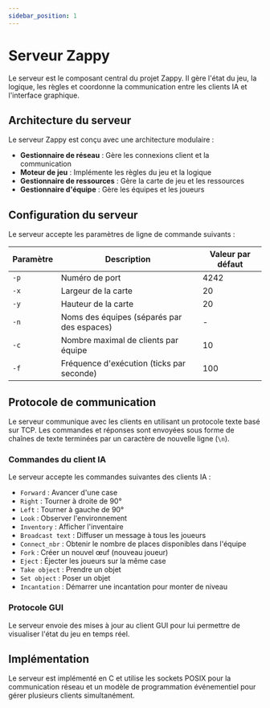 ```yaml
---
sidebar_position: 1
---
```


# Serveur Zappy

Le serveur est le composant central du projet Zappy. Il gère l'état du jeu, la logique, les règles et coordonne la communication entre les clients IA et l'interface graphique.

## Architecture du serveur

Le serveur Zappy est conçu avec une architecture modulaire :

- **Gestionnaire de réseau** : Gère les connexions client et la communication
- **Moteur de jeu** : Implémente les règles du jeu et la logique
- **Gestionnaire de ressources** : Gère la carte de jeu et les ressources
- **Gestionnaire d'équipe** : Gère les équipes et les joueurs

## Configuration du serveur

Le serveur accepte les paramètres de ligne de commande suivants :

| Paramètre | Description                                  | Valeur par défaut |
|-----------|----------------------------------------------|-------------------|
| `-p`      | Numéro de port                               | 4242              |
| `-x`      | Largeur de la carte                          | 20                |
| `-y`      | Hauteur de la carte                          | 20                |
| `-n`      | Noms des équipes (séparés par des espaces)   | -                 |
| `-c`      | Nombre maximal de clients par équipe         | 10                |
| `-f`      | Fréquence d'exécution (ticks par seconde)    | 100               |

## Protocole de communication

Le serveur communique avec les clients en utilisant un protocole texte basé sur TCP. Les commandes et réponses sont envoyées sous forme de chaînes de texte terminées par un caractère de nouvelle ligne (`\n`).

### Commandes du client IA

Le serveur accepte les commandes suivantes des clients IA :

- `Forward` : Avancer d'une case
- `Right` : Tourner à droite de 90°
- `Left` : Tourner à gauche de 90°
- `Look` : Observer l'environnement
- `Inventory` : Afficher l'inventaire
- `Broadcast text` : Diffuser un message à tous les joueurs
- `Connect_nbr` : Obtenir le nombre de places disponibles dans l'équipe
- `Fork` : Créer un nouvel œuf (nouveau joueur)
- `Eject` : Éjecter les joueurs sur la même case
- `Take object` : Prendre un objet
- `Set object` : Poser un objet
- `Incantation` : Démarrer une incantation pour monter de niveau

### Protocole GUI

Le serveur envoie des mises à jour au client GUI pour lui permettre de visualiser l'état du jeu en temps réel.

## Implémentation

Le serveur est implémenté en C et utilise les sockets POSIX pour la communication réseau et un modèle de programmation événementiel pour gérer plusieurs clients simultanément.
